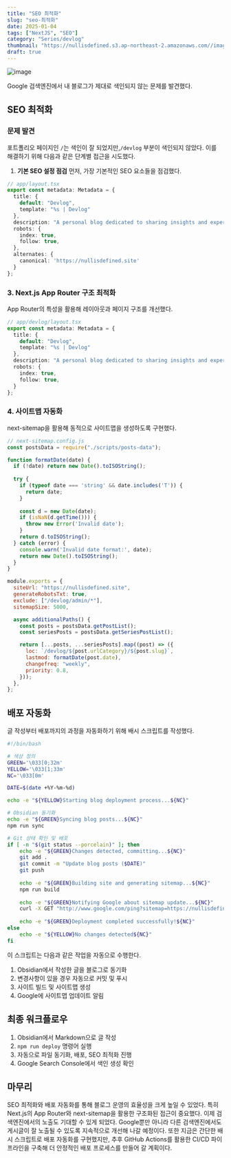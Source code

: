 ```yaml
---
title: "SEO 최적화"
slug: "seo-최적화"
date: 2025-01-04
tags: ["NextJS", "SEO"]
category: "Series/devlog"
thumbnail: "https://nullisdefined.s3.ap-northeast-2.amazonaws.com//images/86e097f8a63c767c7b899c570e74c017.png"
draft: true
---
```

![image](https://nullisdefined.s3.ap-northeast-2.amazonaws.com//images/86e097f8a63c767c7b899c570e74c017.png)

Google 검색엔진에서 내 블로그가 제대로 색인되지 않는 문제를 발견했다.

## SEO 최적화

### 문제 발견
포트폴리오 페이지인 `/`는 색인이 잘 되었지만,`/devlog` 부분이 색인되지 않았다. 이를 해결하기 위해 다음과 같은 단계별 접근을 시도했다.

1. **기본 SEO 설정 점검**
먼저, 가장 기본적인 SEO 요소들을 점검했다.

```typescript
// app/layout.tsx
export const metadata: Metadata = {
  title: {
    default: "Devlog",
    template: "%s | Devlog"
  },
  description: "A personal blog dedicated to sharing insights and experiences in software development.",
  robots: {
    index: true,
    follow: true,
  },
  alternates: {
    canonical: 'https://nullisdefined.site'
  }
};
```

### 3. Next.js App Router 구조 최적화
App Router의 특성을 활용해 레이아웃과 페이지 구조를 개선했다.

```ts
// app/devlog/layout.tsx
export const metadata: Metadata = {
  title: {
    default: "Devlog",
    template: "%s | Devlog"
  },
  description: "A personal blog dedicated to sharing insights and experiences in software development.",
  robots: {
    index: true,
    follow: true,
  }
};
```

### 4. 사이트맵 자동화
next-sitemap을 활용해 동적으로 사이트맵을 생성하도록 구현했다.

```js
// next-sitemap.config.js
const postsData = require("./scripts/posts-data");

function formatDate(date) {
  if (!date) return new Date().toISOString();
  
  try {
    if (typeof date === 'string' && date.includes('T')) {
      return date;
    }
    
    const d = new Date(date);
    if (isNaN(d.getTime())) {
      throw new Error('Invalid date');
    }
    return d.toISOString();
  } catch (error) {
    console.warn('Invalid date format:', date);
    return new Date().toISOString();
  }
}

module.exports = {
  siteUrl: "https://nullisdefined.site",
  generateRobotsTxt: true,
  exclude: ["/devlog/admin/*"],
  sitemapSize: 5000,

  async additionalPaths() {
    const posts = postsData.getPostList();
    const seriesPosts = postsData.getSeriesPostList();

    return [...posts, ...seriesPosts].map((post) => ({
      loc: `/devlog/${post.urlCategory}/${post.slug}`,
      lastmod: formatDate(post.date),
      changefreq: "weekly",
      priority: 0.8,
    }));
  },
};
```

## 배포 자동화
글 작성부터 배포까지의 과정을 자동화하기 위해 배시 스크립트를 작성했다.

```bash
#!/bin/bash

# 색상 정의
GREEN='\033[0;32m'
YELLOW='\033[1;33m'
NC='\033[0m'

DATE=$(date +%Y-%m-%d)

echo -e "${YELLOW}Starting blog deployment process...${NC}"

# Obsidian 동기화
echo -e "${GREEN}Syncing blog posts...${NC}"
npm run sync

# Git 상태 확인 및 배포
if [ -n "$(git status --porcelain)" ]; then
    echo -e "${GREEN}Changes detected, committing...${NC}"
    git add .
    git commit -m "Update blog posts ($DATE)"
    git push
    
    echo -e "${GREEN}Building site and generating sitemap...${NC}"
    npm run build
    
    echo -e "${GREEN}Notifying Google about sitemap update...${NC}"
    curl -X GET "http://www.google.com/ping?sitemap=https://nullisdefined.site/sitemap.xml"
    
    echo -e "${GREEN}Deployment completed successfully!${NC}"
else
    echo -e "${YELLOW}No changes detected${NC}"
fi
```

이 스크립트는 다음과 같은 작업을 자동으로 수행한다.

1. Obsidian에서 작성한 글을 블로그로 동기화
2. 변경사항이 있을 경우 자동으로 커밋 및 푸시
3. 사이트 빌드 및 사이트맵 생성
4. Google에 사이트맵 업데이트 알림

## 최종 워크플로우
1. Obsidian에서 Markdown으로 글 작성
2. `npm run deploy` 명령어 실행
3. 자동으로 파일 동기화, 배포, SEO 최적화 진행
4. Google Search Console에서 색인 생성 확인

## 마무리
SEO 최적화와 배포 자동화를 통해 블로그 운영의 효율성을 크게 높일 수 있었다. 특히 Next.js의 App Router와 next-sitemap을 활용한 구조화된 접근이 중요했다. 이제 검색엔진에서의 노출도 기대할 수 있게 되었다. Google뿐만 아니라 다른 검색엔진에서도 게시글이 잘 노출될 수 있도록 지속적으로 개선해 나갈 예정이다. 또한 지금은 간단한 배시 스크립트로 배포 자동화를 구현했지만, 추후 GitHub Actions를 활용한 CI/CD 파이프라인을 구축해 더 안정적인 배포 프로세스를 만들어 갈 계획이다.